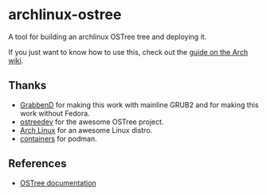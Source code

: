 # archlinux-ostree

A tool for building an archlinux OSTree tree and deploying it.

If you just want to know how to use this, check out the
[guide on the Arch wiki](https://wiki.archlinux.org/title/User:M1cha/Install_Arch_Linux_inside_OSTree).

## Thanks
- [GrabbenD](https://github.com/GrabbenD) for making this work with mainline
  GRUB2 and for making this work without Fedora.
- [ostreedev](https://github.com/ostreedev) for the awesome OSTree project.
- [Arch Linux](https://archlinux.org) for an awesome Linux distro.
- [containers](https://github.com/containers) for podman.

## References
- [OSTree documentation](https://github.com/containers)

